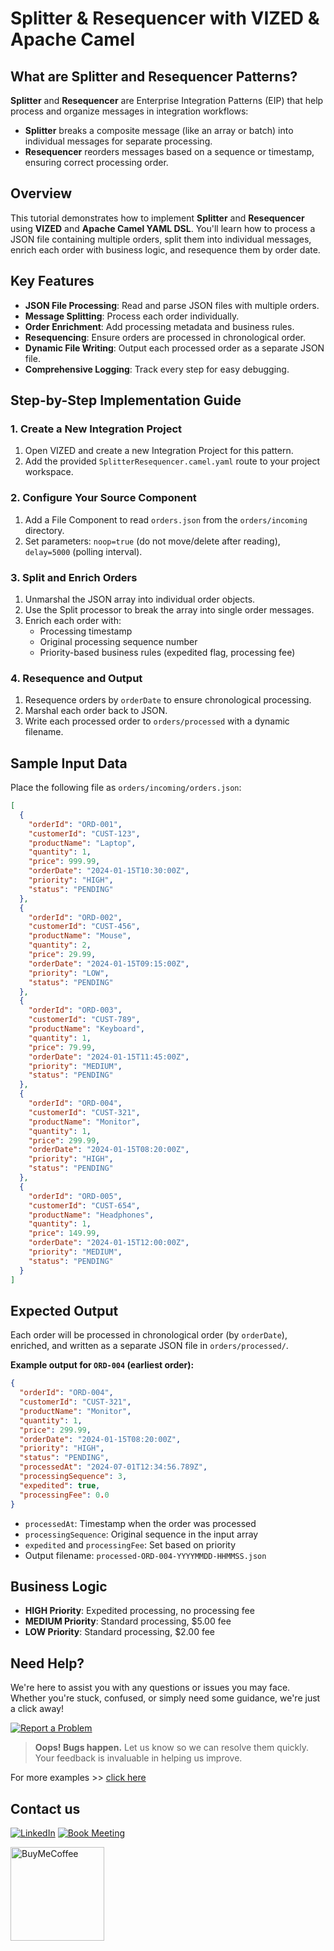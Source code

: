 # Splitter & Resequencer with VIZED & Apache Camel

## What are Splitter and Resequencer Patterns?

**Splitter** and **Resequencer** are Enterprise Integration Patterns (EIP) that help process and organize messages in integration workflows:

- **Splitter** breaks a composite message (like an array or batch) into individual messages for separate processing.
- **Resequencer** reorders messages based on a sequence or timestamp, ensuring correct processing order.

## Overview

This tutorial demonstrates how to implement **Splitter** and **Resequencer** using **VIZED** and **Apache Camel YAML DSL**. You'll learn how to process a JSON file containing multiple orders, split them into individual messages, enrich each order with business logic, and resequence them by order date.

## Key Features

- **JSON File Processing**: Read and parse JSON files with multiple orders.
- **Message Splitting**: Process each order individually.
- **Order Enrichment**: Add processing metadata and business rules.
- **Resequencing**: Ensure orders are processed in chronological order.
- **Dynamic File Writing**: Output each processed order as a separate JSON file.
- **Comprehensive Logging**: Track every step for easy debugging.

## Step-by-Step Implementation Guide

### 1. Create a New Integration Project

1. Open VIZED and create a new Integration Project for this pattern.
2. Add the provided `SplitterResequencer.camel.yaml` route to your project workspace.

### 2. Configure Your Source Component

1. Add a File Component to read `orders.json` from the `orders/incoming` directory.
2. Set parameters: `noop=true` (do not move/delete after reading), `delay=5000` (polling interval).

### 3. Split and Enrich Orders

1. Unmarshal the JSON array into individual order objects.
2. Use the Split processor to break the array into single order messages.
3. Enrich each order with:
   - Processing timestamp
   - Original processing sequence number
   - Priority-based business rules (expedited flag, processing fee)

### 4. Resequence and Output

1. Resequence orders by `orderDate` to ensure chronological processing.
2. Marshal each order back to JSON.
3. Write each processed order to `orders/processed` with a dynamic filename.


## Sample Input Data

Place the following file as `orders/incoming/orders.json`:

```json
[
  {
    "orderId": "ORD-001",
    "customerId": "CUST-123",
    "productName": "Laptop",
    "quantity": 1,
    "price": 999.99,
    "orderDate": "2024-01-15T10:30:00Z",
    "priority": "HIGH",
    "status": "PENDING"
  },
  {
    "orderId": "ORD-002",
    "customerId": "CUST-456",
    "productName": "Mouse",
    "quantity": 2,
    "price": 29.99,
    "orderDate": "2024-01-15T09:15:00Z",
    "priority": "LOW",
    "status": "PENDING"
  },
  {
    "orderId": "ORD-003",
    "customerId": "CUST-789",
    "productName": "Keyboard",
    "quantity": 1,
    "price": 79.99,
    "orderDate": "2024-01-15T11:45:00Z",
    "priority": "MEDIUM",
    "status": "PENDING"
  },
  {
    "orderId": "ORD-004",
    "customerId": "CUST-321",
    "productName": "Monitor",
    "quantity": 1,
    "price": 299.99,
    "orderDate": "2024-01-15T08:20:00Z",
    "priority": "HIGH",
    "status": "PENDING"
  },
  {
    "orderId": "ORD-005",
    "customerId": "CUST-654",
    "productName": "Headphones",
    "quantity": 1,
    "price": 149.99,
    "orderDate": "2024-01-15T12:00:00Z",
    "priority": "MEDIUM",
    "status": "PENDING"
  }
]
```

## Expected Output

Each order will be processed in chronological order (by `orderDate`), enriched, and written as a separate JSON file in `orders/processed/`.

**Example output for `ORD-004` (earliest order):**

```json
{
  "orderId": "ORD-004",
  "customerId": "CUST-321",
  "productName": "Monitor",
  "quantity": 1,
  "price": 299.99,
  "orderDate": "2024-01-15T08:20:00Z",
  "priority": "HIGH",
  "status": "PENDING",
  "processedAt": "2024-07-01T12:34:56.789Z",
  "processingSequence": 3,
  "expedited": true,
  "processingFee": 0.0
}
```

- `processedAt`: Timestamp when the order was processed
- `processingSequence`: Original sequence in the input array
- `expedited` and `processingFee`: Set based on priority
- Output filename: `processed-ORD-004-YYYYMMDD-HHMMSS.json`

## Business Logic

- **HIGH Priority**: Expedited processing, no processing fee
- **MEDIUM Priority**: Standard processing, $5.00 fee
- **LOW Priority**: Standard processing, $2.00 fee


## Need Help?

We're here to assist you with any questions or issues you may face. Whether you're stuck, confused, or simply need some guidance, we're just a click away!

[![Report a Problem](https://img.shields.io/badge/Report%20a%20Problem-darkred?logo=openbugbounty)](https://github.com/vized-io/artifacts/issues/new/choose)
> **Oops! Bugs happen.** Let us know so we can resolve them quickly. Your feedback is invaluable in helping us improve.

For more examples >> [click here](/examples/README.md)

## Contact us

[![LinkedIn](https://img.shields.io/badge/LinkedIn-blue?logo=linkedin)](https://www.linkedin.com/company/vized-io/)
[![Book Meeting](https://img.shields.io/badge/Book%20a%20Meeting-purple?logo=calendar)](https://calendly.com/vidhyasagar-jeevendran/30min)

[<img src="https://github.com/user-attachments/assets/806d0fc0-0a00-4d63-81a3-8f2df15d5528" alt="BuyMeCoffee" width="150"/>](https://buymeacoffee.com/vidhyasagarj)
